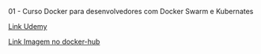 01 - Curso Docker para desenvolvedores com Docker Swarm e Kubernates

[Link Udemy](https://www.udemy.com/course/docker-para-desenvolvedores-com-docker-swarm-e-kubernetes)

[Link Imagem no docker-hub](https://hub.docker.com/repository/docker/rafaelmiranda/app-node/general)
